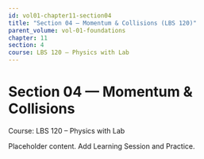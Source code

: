 ```yaml
---
id: vol01-chapter11-section04
title: "Section 04 — Momentum & Collisions (LBS 120)"
parent_volume: vol-01-foundations
chapter: 11
section: 4
course: LBS 120 – Physics with Lab
---
```


# Section 04 — Momentum & Collisions
Course: LBS 120 – Physics with Lab

Placeholder content. Add Learning Session and Practice.

